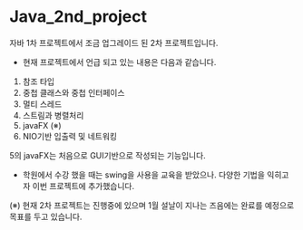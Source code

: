 # Java_2nd_project

자바 1차 프로젝트에서 조금 업그레이드 된 2차 프로젝트입니다.
- 현재 프로젝트에서 언급 되고 있는 내용은 다음과 같습니다.
1. 참조 타입
2. 중첩 클래스와 중첩 인터페이스
3. 멀티 스레드
4. 스트림과 병렬처리
5. javaFX (※)
6. NIO기반 입출력 및 네트워킹

5의 javaFX는 처음으로 GUI기반으로 작성되는 기능입니다.
- 학원에서 수강 했을 때는 swing을 사용을 교육을 받았으나. 다양한 기법을 익히고자 
  이번 프로젝트에 추가했습니다.

(※) 현재 2차 프로젝트는 진행중에 있으며 1월 설날이 지나는 즈음에는 완료를 예정으로 목표를 두고 있습니다.
